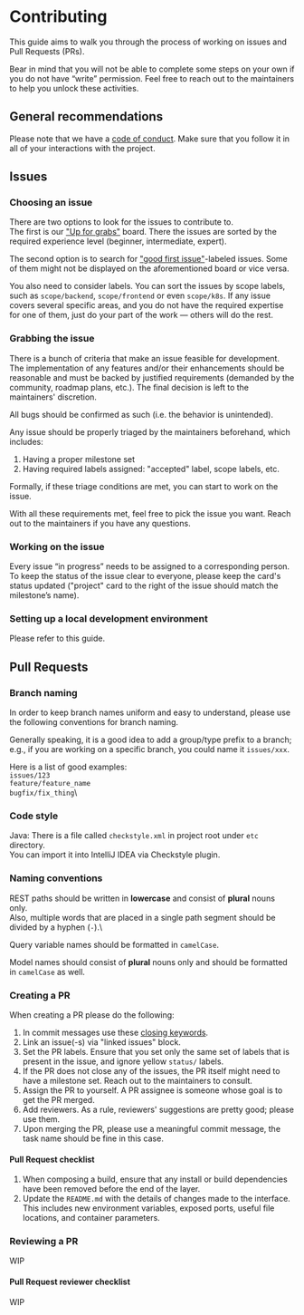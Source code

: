 # Contributing

This guide aims to walk you through the process of working on issues and Pull Requests (PRs).

Bear in mind that you will not be able to complete some steps on your own if you do not have “write” permission. Feel free to reach out to the maintainers to help you unlock these activities.

## General recommendations

Please note that we have a [code of conduct](../project/code-of-conduct.md). Make sure that you follow it in all of your interactions with the project.

## Issues

### Choosing an issue

There are two options to look for the issues to contribute to.\
The first is our ["Up for grabs"](https://github.com/provectus/kafka-ui/projects/11) board. There the issues are sorted by the required experience level (beginner, intermediate, expert).

The second option is to search for ["good first issue"](https://github.com/provectus/kafka-ui/issues?q=is%3Aissue+is%3Aopen+label%3A%22good+first+issue%22)-labeled issues. Some of them might not be displayed on the aforementioned board or vice versa.

You also need to consider labels. You can sort the issues by scope labels, such as `scope/backend`, `scope/frontend` or even `scope/k8s`. If any issue covers several specific areas, and you do not have the required expertise for one of them, just do your part of the work — others will do the rest.

### Grabbing the issue

There is a bunch of criteria that make an issue feasible for development.\
The implementation of any features and/or their enhancements should be reasonable and must be backed by justified requirements (demanded by the community, roadmap plans, etc.). The final decision is left to the maintainers' discretion.

All bugs should be confirmed as such (i.e. the behavior is unintended).

Any issue should be properly triaged by the maintainers beforehand, which includes:

1. Having a proper milestone set
2. Having required labels assigned: "accepted" label, scope labels, etc.

Formally, if these triage conditions are met, you can start to work on the issue.

With all these requirements met, feel free to pick the issue you want. Reach out to the maintainers if you have any questions.

### Working on the issue

Every issue “in progress” needs to be assigned to a corresponding person. To keep the status of the issue clear to everyone, please keep the card's status updated ("project" card to the right of the issue should match the milestone’s name).

### Setting up a local development environment

Please refer to this guide.

## Pull Requests

### Branch naming

In order to keep branch names uniform and easy to understand, please use the following conventions for branch naming.

Generally speaking, it is a good idea to add a group/type prefix to a branch; e.g., if you are working on a specific branch, you could name it `issues/xxx`.

Here is a list of good examples:\
`issues/123`\
`feature/feature_name`\
`bugfix/fix_thing`\


### Code style

Java: There is a file called `checkstyle.xml` in project root under `etc` directory.\
You can import it into IntelliJ IDEA via Checkstyle plugin.

### Naming conventions

REST paths should be written in **lowercase** and consist of **plural** nouns only.\
Also, multiple words that are placed in a single path segment should be divided by a hyphen (`-`).\


Query variable names should be formatted in `camelCase`.

Model names should consist of **plural** nouns only and should be formatted in `camelCase` as well.

### Creating a PR

When creating a PR please do the following:

1. In commit messages use these [closing keywords](https://docs.github.com/en/issues/tracking-your-work-with-issues/linking-a-pull-request-to-an-issue#linking-a-pull-request-to-an-issue-using-a-keyword).
2. Link an issue(-s) via "linked issues" block.
3. Set the PR labels. Ensure that you set only the same set of labels that is present in the issue, and ignore yellow `status/` labels.
4. If the PR does not close any of the issues, the PR itself might need to have a milestone set. Reach out to the maintainers to consult.
5. Assign the PR to yourself. A PR assignee is someone whose goal is to get the PR merged.
6. Add reviewers. As a rule, reviewers' suggestions are pretty good; please use them.
7. Upon merging the PR, please use a meaningful commit message, the task name should be fine in this case.

#### Pull Request checklist

1. When composing a build, ensure that any install or build dependencies have been removed before the end of the layer.
2. Update the `README.md` with the details of changes made to the interface. This includes new environment variables, exposed ports, useful file locations, and container parameters.

### Reviewing a PR

WIP

#### Pull Request reviewer checklist

WIP
